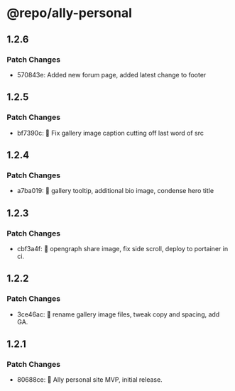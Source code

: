 # @repo/ally-personal

## 1.2.6

### Patch Changes

- 570843e: Added new forum page, added latest change to footer

## 1.2.5

### Patch Changes

- bf7390c: 🐛 Fix gallery image caption cutting off last word of src

## 1.2.4

### Patch Changes

- a7ba019: 💪 gallery tooltip, additional bio image, condense hero title

## 1.2.3

### Patch Changes

- cbf3a4f: 🔗 opengraph share image, fix side scroll, deploy to portainer in ci.

## 1.2.2

### Patch Changes

- 3ce46ac: 🧹 rename gallery image files, tweak copy and spacing, add GA.

## 1.2.1

### Patch Changes

- 80688ce: 🚀 Ally personal site MVP, initial release.
